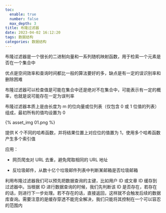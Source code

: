 ```yaml
---
toc:
  enable: true
  number: false
  max_depth: 3
title: 布隆过滤器
date: 2023-04-02 16:12:20
tags: 数据结构
categories: 数据结构
---
```


布隆过滤器是一个很长的二进制向量和一系列随机映射函数，用于检索一个元素是否在一个集合中

优点是空间效率和查询时间都比一般的算法要好的多，缺点是有一定的误识别率和删除困难

布隆过滤器可以检查值是可能在集合中还是绝对不在集合中，可能表示有一定的概率，也就是说可能存在一定为误判率

布隆过滤器本质上是由长度为 m 的位向量或位列表（仅包含 0 或 1 位值的列表）组成，最初所有的值均设置为 0

{% asset_img 01.png %}

提供 K 个不同的哈希函数，并将结果位置上对应位的值置为 1，使用多个哈希函数产生多个索引值

应用：

- 网页爬虫对 URL 去重，避免爬取相同的 URL 地址

- 反垃圾邮件，从数十亿个垃圾邮件列表中判断某邮箱是否垃圾邮箱

利用布隆过滤器我们可以预先把数据查询的主键，比如用户 ID 或文章 ID 缓存到过滤器中。当根据 ID 进行数据查询的时候，我们先判断该 ID 是否存在，若存在的话，则进行下一步处理。若不存在的话，直接返回，这样就不会触发后续的数据库查询。需要注意的是缓存穿透不能完全解决，我们只能将其控制在一个可以容忍的范围内